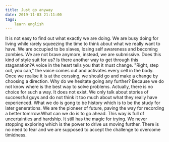 ```yaml
---
title: Just go anyway
date: 2019-11-03 21:11:00
tags:
    learn english
---
```

It is not easy to find out what exactly we are doing. We are busy doing for living while rarely squeezing the time to think about what we really want to have. We are occupied to be slaves, losing self awareness and becoming zombies. We are not brave anymore, instead, we are submissive. Does this kind of style suit for us? Is there another way to get through this staganation?A voice in the heart tells you that it must change. "Right, step out, you can," the voice comes out and activates every cell in the body. Once we realise it is at the corssing, we should go and make a change by choosing a direction. Why do we hesitate going any further? Because we do not know where is the best way to solve problems. Actually, there is no choice for such a way. It does not exist. We only talk about stories of successful guys and do not think it too much about what they really have experienced. What we do is gong to be history which is to be the study for later generations. We are the pioneer of future, paving the way for recording a better tomrrow.What can we do is to go ahead. This way is full of uncertainties and hardship. It still has the magic for trying. We never stopping exploring which is the power to drive us moving further. There is no need to fear and we are supposed to accept the challenge to overcome timidness.